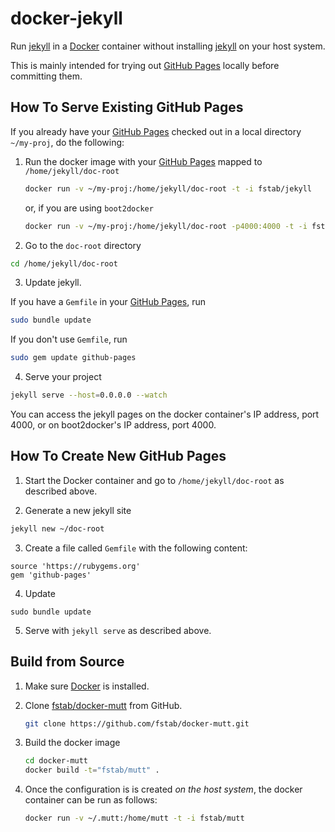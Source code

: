 docker-jekyll
=============

Run [jekyll](http://jekyllrb.com) in a [Docker](http://docker.io) container without installing [jekyll](http://jekyllrb.com) on your host system.

This is mainly intended for trying out [GitHub Pages](https://pages.github.com) locally before committing them.

How To Serve Existing GitHub Pages
----------------------------------

If you already have your [GitHub Pages](https://pages.github.com) checked out in a local directory `~/my-proj`, do the following:

1. Run the docker image with your [GitHub Pages](https://pages.github.com)
mapped to `/home/jekyll/doc-root`
    
    ```bash
    docker run -v ~/my-proj:/home/jekyll/doc-root -t -i fstab/jekyll
    ```
    
    or, if you are using `boot2docker`
    
    ```bash
    docker run -v ~/my-proj:/home/jekyll/doc-root -p4000:4000 -t -i fstab/jekyll
    ```

2. Go to the `doc-root` directory

```bash
cd /home/jekyll/doc-root
```

3. Update jekyll.

If you have a `Gemfile` in your [GitHub Pages](https://pages.github.com), run

```bash
sudo bundle update
```

If you don't use `Gemfile`, run

```bash
sudo gem update github-pages
```

4. Serve your project

```bash
jekyll serve --host=0.0.0.0 --watch
```

You can access the jekyll pages on the docker container's IP address, port 4000, or on boot2docker's IP address, port 4000.


How To Create New GitHub Pages
------------------------------

1) Start the Docker container and go to `/home/jekyll/doc-root` as described above.

2) Generate a new jekyll site

```bash
jekyll new ~/doc-root
```

3) Create a file called `Gemfile` with the following content:

```
source 'https://rubygems.org'
gem 'github-pages'
```

4) Update

```
sudo bundle update
```

5) Serve with `jekyll serve` as described above.

Build from Source
-----------------

1. Make sure [Docker](https://www.docker.com) is installed.
2. Clone [fstab/docker-mutt](https://github.com/fstab/docker-mutt) from GitHub.
   
   ```bash
   git clone https://github.com/fstab/docker-mutt.git
   ```
3. Build the docker image
   
   ```bash
   cd docker-mutt
   docker build -t="fstab/mutt" .
   ```
   
4. Once the configuration is is created _on the host system_, the docker container can be run as follows:
   
   ```bash
   docker run -v ~/.mutt:/home/mutt -t -i fstab/mutt
   ```
